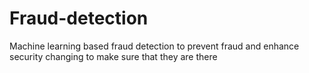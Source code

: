 # Fraud-detection
Machine learning based fraud detection to prevent fraud and enhance security
changing to make sure that they are there
